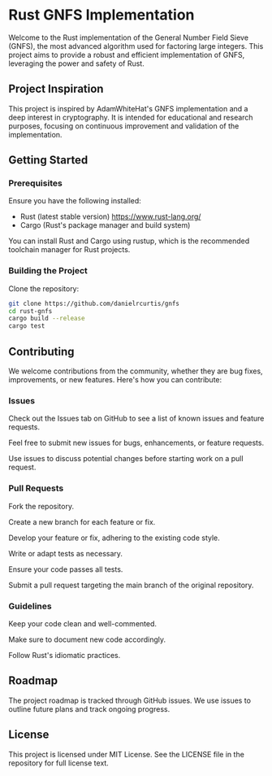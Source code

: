 # Rust GNFS Implementation

Welcome to the Rust implementation of the General Number Field Sieve (GNFS), the most advanced algorithm used for factoring large integers. This project aims to provide a robust and efficient implementation of GNFS, leveraging the power and safety of Rust.

## Project Inspiration

This project is inspired by AdamWhiteHat's GNFS implementation and a deep interest in cryptography. It is intended for educational and research purposes, focusing on continuous improvement and validation of the implementation.

## Getting Started

### Prerequisites

Ensure you have the following installed:

- Rust (latest stable version) https://www.rust-lang.org/
- Cargo (Rust's package manager and build system)

You can install Rust and Cargo using rustup, which is the recommended toolchain manager for Rust projects.

### Building the Project

Clone the repository:

```bash
git clone https://github.com/danielrcurtis/gnfs
cd rust-gnfs
cargo build --release
cargo test
```
## Contributing

We welcome contributions from the community, whether they are bug fixes, improvements, or new features. Here's how you can contribute:

### Issues

Check out the Issues tab on GitHub to see a list of known issues and feature requests.

Feel free to submit new issues for bugs, enhancements, or feature requests.

Use issues to discuss potential changes before starting work on a pull request.

### Pull Requests

Fork the repository.

Create a new branch for each feature or fix.

Develop your feature or fix, adhering to the existing code style.

Write or adapt tests as necessary.

Ensure your code passes all tests.

Submit a pull request targeting the main branch of the original repository.

### Guidelines

Keep your code clean and well-commented.

Make sure to document new code accordingly.

Follow Rust's idiomatic practices.

## Roadmap

The project roadmap is tracked through GitHub issues. We use issues to outline future plans and track ongoing progress.

## License

This project is licensed under MIT License. See the LICENSE file in the repository for full license text.

